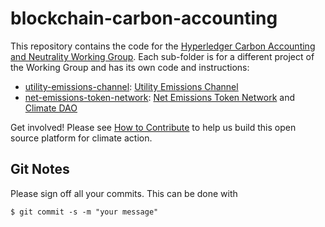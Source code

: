 # blockchain-carbon-accounting

This repository contains the code for the [Hyperledger Carbon Accounting and Neutrality Working Group](https://wiki.hyperledger.org/display/CASIG/Carbon+Accounting+and+Certification+Working+Group). Each
sub-folder is for a different project of the Working Group and has its own code and instructions:

- [utility-emissions-channel](utility-emissions-channel/README.md): [Utility Emissions Channel](https://wiki.hyperledger.org/display/CASIG/Utility+Emissions+Channel)
- [net-emissions-token-network](net-emissions-token-network/README.md): [Net Emissions Token Network](https://wiki.hyperledger.org/display/CASIG/Emissions+Tokens+Network) and [Climate DAO](https://wiki.hyperledger.org/display/CASIG/Climate+DAOs)

Get involved!  Please see [How to Contribute](https://wiki.hyperledger.org/display/CASIG/How+to+Contribute) to help us build this open source platform for climate action.

## Git Notes

Please sign off all your commits. This can be done with

    $ git commit -s -m "your message"

